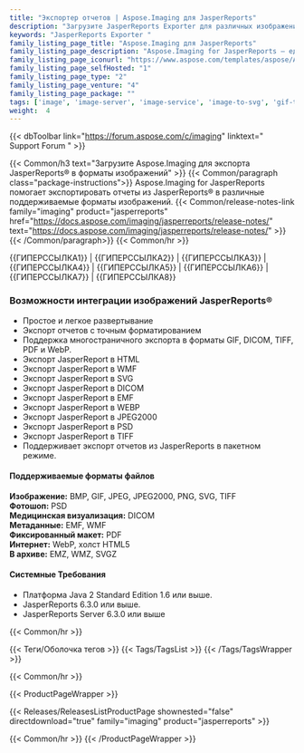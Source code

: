 ```yaml
---
title: "Экспортер отчетов | Aspose.Imaging для JasperReports"
description: "Загрузите JasperReports Exporter для различных изображений, включая BMP, GIF, JPEG, PNG, TIFF, а также в PDF, холсте Html5 и других форматах."
keywords: "JasperReports Exporter "
family_listing_page_title: "Aspose.Imaging для JasperReports"
family_listing_page_description: "Aspose.Imaging for JasperReports — единственное решение на рынке, которое позволяет экспортировать отчеты из JasperReports в различные изображения, включая BMP, GIF, JPEG, PNG, TIFF, а также в PDF, холст Html5 и другие форматы. Все функции отчета с высочайшей степенью точности могут быть преобразованы в файлы изображений."
family_listing_page_iconurl: "https://www.aspose.com/templates/aspose/App_Themes/V3/images/imaging/272x272/aspose_imaging-for-jasperreports.png"
family_listing_page_selfHosted: "1"
family_listing_page_type: "2"
family_listing_page_venture: "4"
family_listing_page_package: ""
tags: ['image', 'image-server', 'image-service', 'image-to-svg', 'gif-to-tiff', 'png-to-pdf', 'svg-to-bmp', 'svg-to-png']
weight:  4
---
```


{{< dbToolbar link="https://forum.aspose.com/c/imaging" linktext=" Support Forum " >}}

{{< Common/h3 text="Загрузите Aspose.Imaging для экспорта JasperReports® в форматы изображений"  >}}
{{< Common/paragraph class="package-instructions">}}
Aspose.Imaging for JasperReports помогает экспортировать отчеты из JasperReports® в различные поддерживаемые форматы изображений.
{{< Common/release-notes-link family="imaging" product="jasperreports" href="https://docs.aspose.com/imaging/jasperreports/release-notes/" text="https://docs.aspose.com/imaging/jasperreports/release-notes/"  >}}
{{< /Common/paragraph>}}
{{< Common/hr >}}

{{ГИПЕРССЫЛКА1}} | {{ГИПЕРССЫЛКА2}} | {{ГИПЕРССЫЛКА3}} | {{ГИПЕРССЫЛКА4}} | {{ГИПЕРССЫЛКА5}} | {{ГИПЕРССЫЛКА6}} | {{ГИПЕРССЫЛКА7}} | {{ГИПЕРССЫЛКА8}}

### Возможности интеграции изображений JasperReports®

- Простое и легкое развертывание
- Экспорт отчетов с точным форматированием
- Поддержка многостраничного экспорта в форматы GIF, DICOM, TIFF, PDF и WebP.
- Экспорт JasperReport в HTML
- Экспорт JasperReport в WMF
- Экспорт JasperReport в SVG
- Экспорт JasperReport в DICOM
- Экспорт JasperReport в EMF
- Экспорт JasperReport в WEBP
- Экспорт JasperReport в JPEG2000
- Экспорт JasperReport в PSD
- Экспорт JasperReport в TIFF
- Поддерживает экспорт отчетов из JasperReports в пакетном режиме.

#### Поддерживаемые форматы файлов

**Изображение:** BMP, GIF, JPEG, JPEG2000, PNG, SVG, TIFF\
**Фотошоп:** PSD\
**Медицинская визуализация:** DICOM\
**Метаданные:** EMF, WMF\
**Фиксированный макет:** PDF\
**Интернет:** WebP, холст HTML5\
**В архиве:** EMZ, WMZ, SVGZ


#### Системные Требования

- Платформа Java 2 Standard Edition 1.6 или выше.
- JasperReports 6.3.0 или выше.
- JasperReports Server 6.3.0 или выше

{{< Common/hr >}}

{{< Теги/Оболочка тегов >}}
 {{< Tags/TagsList >}}
{{< /Tags/TagsWrapper >}}

{{< Common/hr >}}

{{< ProductPageWrapper >}}
<!-- ReleasesListProductPage-->
   {{< Releases/ReleasesListProductPage shownested="false"  directdownload="true" family="imaging" product="jasperreports" >}}
<!-- /ReleasesListProductPage-->
{{< Common/hr >}}
{{< /ProductPageWrapper >}}

